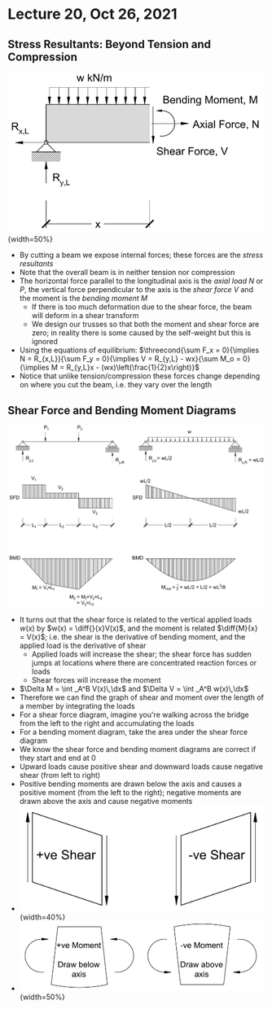 # Lecture 20, Oct 26, 2021

## Stress Resultants: Beyond Tension and Compression

![Stress resultants](imgs/stress_resultants.png){width=50%}

* By cutting a beam we expose internal forces; these forces are the *stress resultants*
* Note that the overall beam is in neither tension nor compression
* The horizontal force parallel to the longitudinal axis is the *axial load* $N$ or $P$, the vertical force perpendicular to the axis is the *shear force* $V$ and the moment is the *bending moment* $M$
	* If there is too much deformation due to the shear force, the beam will deform in a shear transform
	* We design our trusses so that both the moment and shear force are zero; in reality there is some caused by the self-weight but this is ignored
* Using the equations of equilibrium: $\threecond{\sum F_x = 0}{\implies N = R_{x,L}}{\sum F_y = 0}{\implies V = R_{y,L} - wx}{\sum M_o = 0}{\implies M = R_{y,L}x - (wx)\left(\frac{1}{2}x\right)}$
* Notice that unlike tension/compression these forces change depending on where you cut the beam, i.e. they vary over the length

## Shear Force and Bending Moment Diagrams

![Shear force and bending moment diagram](imgs/shear_moment_diagram.png)

* It turns out that the shear force is related to the vertical applied loads $w(x)$ by $w(x) = \diff{}{x}V(x)$, and the moment is related $\diff{M}{x} = V(x)$; i.e. the shear is the derivative of bending moment, and the applied load is the derivative of shear
	* Applied loads will increase the shear; the shear force has sudden jumps at locations where there are concentrated reaction forces or loads
	* Shear forces will increase the moment
* $\Delta M = \int _A^B V(x)\,\dx$ and $\Delta V = \int _A^B w(x)\,\dx$
* Therefore we can find the graph of shear and moment over the length of a member by integrating the loads
* For a shear force diagram, imagine you're walking across the bridge from the left to the right and accumulating the loads
* For a bending moment diagram, take the area under the shear force diagram
* We know the shear force and bending moment diagrams are correct if they start and end at 0
* Upward loads cause positive shear and downward loads cause negative shear (from left to right)
* Positive bending moments are drawn below the axis and causes a positive moment (from the left to the right); negative moments are drawn above the axis and cause negative moments
* ![Sign convention for shear force](imgs/shear_sign_convention.png){width=40%}
* ![Sign convention for bending moment](imgs/moment_sign_convention.png){width=50%}

